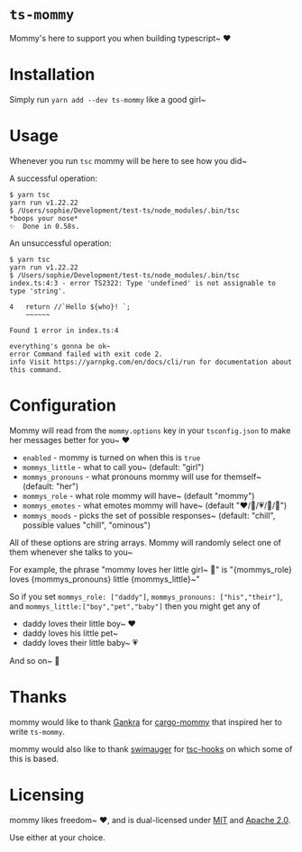 # `ts-mommy`

Mommy's here to support you when building typescript~ ❤️

# Installation

Simply run `yarn add --dev ts-mommy` like a good girl~

# Usage

Whenever you run `tsc` mommy will be here to see how you did~

A successful operation:
```
$ yarn tsc
yarn run v1.22.22
$ /Users/sophie/Development/test-ts/node_modules/.bin/tsc
*boops your nose*
✨  Done in 0.58s.
```

An unsuccessful operation:
```
$ yarn tsc
yarn run v1.22.22
$ /Users/sophie/Development/test-ts/node_modules/.bin/tsc
index.ts:4:3 - error TS2322: Type 'undefined' is not assignable to type 'string'.

4   return //`Hello ${who}! `;
    ~~~~~~

Found 1 error in index.ts:4

everything's gonna be ok~
error Command failed with exit code 2.
info Visit https://yarnpkg.com/en/docs/cli/run for documentation about this command.
```

# Configuration

Mommy will read from the `mommy.options` key in your `tsconfig.json` to make her messages better for you~ ❤️

* `enabled` - mommy is turned on when this is `true`
* `mommys_little` - what to call you~ (default: "girl")
* `mommys_pronouns` - what pronouns mommy will use for themself~ (default: "her")
* `mommys_role` - what role mommy will have~ (default "mommy")
* `mommys_emotes` - what emotes mommy will have~ (default "❤️/💖/💗/💓/💞")
* `mommys_moods` - picks the set of possible responses~ (default: "chill", possible values "chill", "ominous")

All of these options are string arrays. Mommy will randomly select one of them whenever she talks to you~

For example, the phrase "mommy loves her little girl~ 💞" is "{mommys_role} loves {mommys_pronouns} little {mommys_little}~"

So if you set `mommys_role: ["daddy"]`, `mommys_pronouns: ["his","their"]`, and `mommys_little:["boy","pet","baby"]` then you might get any of

* daddy loves their little boy~ ❤️
* daddy loves his little pet~
* daddy loves their little baby~ 💗

And so on~ 💓

# Thanks

mommy would like to thank [Gankra](https://github.com/Gankra) for [cargo-mommy](https://github.com/Gankra/cargo-mommy) that inspired her to write `ts-mommy`.

mommy would also like to thank [swimauger](https://github.com/swimauger) for [tsc-hooks](https://github.com/swimauger/tsc-hooks) on which some of this is based.

# Licensing
mommy likes freedom~ ❤️, and is dual-licensed under [MIT](LICENSE-MIT) and [Apache 2.0](LICENSE-APACHE).

Use either at your choice.
